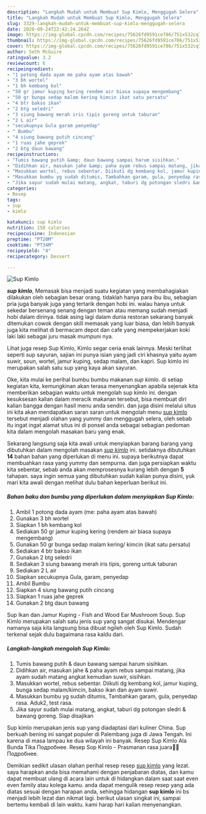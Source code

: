 ```yaml
---
description: "Langkah Mudah untuk Membuat Sup Kimlo, Menggugah Selera"
title: "Langkah Mudah untuk Membuat Sup Kimlo, Menggugah Selera"
slug: 3329-langkah-mudah-untuk-membuat-sup-kimlo-menggugah-selera
date: 2020-09-24T22:42:24.264Z
image: https://img-global.cpcdn.com/recipes/75626fd9591ce786/751x532cq70/sup-kimlo-foto-resep-utama.jpg
thumbnail: https://img-global.cpcdn.com/recipes/75626fd9591ce786/751x532cq70/sup-kimlo-foto-resep-utama.jpg
cover: https://img-global.cpcdn.com/recipes/75626fd9591ce786/751x532cq70/sup-kimlo-foto-resep-utama.jpg
author: Seth McGuire
ratingvalue: 3.2
reviewcount: 6
recipeingredient:
- "1 potong dada ayam me paha ayam atas bawah"
- "3 bh wortel"
- "1 bh kembang kol"
- "50 gr jamur kuping kering rendem air biasa supaya mengembang"
- "50 gr bunga sedap malam kering kimcin ikat satu persatu"
- "4 btr bakso ikan"
- "2 btg seledri"
- "3 siung bawang merah iris tipis goreng untuk taburan"
- "2 L air"
- "secukupnya Gula garam penyedap"
- " Bumbu"
- "4 siung bawang putih cincang"
- "1 ruas jahe geprek"
- "2 btg daun bawang"
recipeinstructions:
- "Tumis bawang putih &amp; daun bawang sampai harum sisihkan."
- "Didihkan air, masukan jahe &amp; paha ayam rebus sampai matang, jika ayam sudah matang angkat kemudian suwir, sisihkan."
- "Masukkan wortel, rebus sebentar. Diikuti dg kembang kol, jamur kuping, bunga sedap malam/kimcin, bakso ikan dan ayam suwir."
- "Masukkan bumbu yg sudah ditumis, Tambahkan garam, gula, penyedap rasa. Aduk2, test rasa."
- "Jika sayur sudah mulai matang, angkat, taburi dg potongan sledri &amp; bawang goreng. Siap disajikan"
categories:
- Resep
tags:
- sup
- kimlo

katakunci: sup kimlo 
nutrition: 158 calories
recipecuisine: Indonesian
preptime: "PT20M"
cooktime: "PT34M"
recipeyield: "4"
recipecategory: Dessert

---
```



![Sup Kimlo](https://img-global.cpcdn.com/recipes/75626fd9591ce786/751x532cq70/sup-kimlo-foto-resep-utama.jpg)

<b><i>sup kimlo</i></b>, Memasak bisa menjadi suatu kegiatan yang membahagiakan dilakukan oleh sebagian besar orang. tidaklah hanya para ibu ibu, sebagian pria juga banyak juga yang tertarik dengan hobi ini. walau hanya untuk sekedar bersenang senang dengan teman atau memang sudah menjadi hobi dalam dirinya. tidak asing lagi dalam dunia restoran sekarang banyak ditemukan cowok dengan skill memasak yang luar biasa, dan lebih banyak juga kita melihat di bermacam depot dan cafe yang mempekerjakan koki laki laki sebagai juru masak mumpuni nya.

Lihat juga resep Sup Kimlo, Kimlo segar ceria enak lainnya. Meski terlihat seperti sup sayuran, sajian ini punya isian yang jadi ciri khasnya yaitu ayam suwir, soun, wortel, jamur kuping, sedap malam, dan kapri. Sup kimlo ini merupakan salah satu sup yang kaya akan sayuran.

Oke, kita mulai ke perihal bumbu bumbu makanan <i>sup kimlo</i>. di setiap kegiatan kita, kemungkinan akan terasa menyenangkan apabila sejenak kita memberikan sebagian waktu untuk mengolah sup kimlo ini. dengan kesuksesan kalian dalam meracik makanan tersebut, bisa membuat diri kalian bangga dengan hasil menu anda sendiri. dan juga disini melalui situs ini kita akan mendapatkan saran saran untuk mengolah menu <u>sup kimlo</u> tersebut menjadi olahan yang yummy dan menggugah selera, oleh sebab itu ingat ingat alamat situs ini di ponsel anda sebagai sebagian pedoman kita dalam mengolah masakan baru yang enak.


Sekarang langsung saja kita awali untuk menyiapkan barang barang yang dibutuhkan dalam mengolah masakan <u><i>sup kimlo</i></u> ini. setidaknya dibutuhkan <b>14</b> bahan bahan yang diperlukan di menu ini. supaya berikutnya dapat membuahkan rasa yang yummy dan sempurna. dan juga persiapkan waktu kita sebentar, sebab anda akan memprosesnya kurang lebih dengan <b>5</b> tahapan. saya ingin semua yang dibutuhkan sudah kalian punya disini, yuk mari kita awali dengan melihat dulu bahan keperluan berikut ini.

<!--inarticleads1-->

##### Bahan baku dan bumbu yang diperlukan dalam menyiapkan Sup Kimlo:

1. Ambil 1 potong dada ayam (me: paha ayam atas bawah)
1. Gunakan 3 bh wortel
1. Siapkan 1 bh kembang kol
1. Sediakan 50 gr jamur kuping kering (rendem air biasa supaya mengembang)
1. Gunakan 50 gr bunga sedap malam kering/ kimcin (ikat satu persatu)
1. Sediakan 4 btr bakso ikan
1. Gunakan 2 btg seledri
1. Sediakan 3 siung bawang merah iris tipis, goreng untuk taburan
1. Sediakan 2 L air
1. Siapkan secukupnya Gula, garam, penyedap
1. Ambil  Bumbu
1. Siapkan 4 siung bawang putih cincang
1. Siapkan 1 ruas jahe geprek
1. Gunakan 2 btg daun bawang


Sup Ikan dan Jamur Kuping - Fish and Wood Ear Mushroom Soup. Sup Kimlo merupakan salah satu jenis sup yang sangat disukai. Mendengar namanya saja kita langsung bisa dibuat ngileh oleh Sup Kimlo. Sudah terkenal sejak dulu bagaimana rasa kaldu dari. 

<!--inarticleads2-->

##### Langkah-langkah mengolah Sup Kimlo:

1. Tumis bawang putih &amp; daun bawang sampai harum sisihkan.
1. Didihkan air, masukan jahe &amp; paha ayam rebus sampai matang, jika ayam sudah matang angkat kemudian suwir, sisihkan.
1. Masukkan wortel, rebus sebentar. Diikuti dg kembang kol, jamur kuping, bunga sedap malam/kimcin, bakso ikan dan ayam suwir.
1. Masukkan bumbu yg sudah ditumis, Tambahkan garam, gula, penyedap rasa. Aduk2, test rasa.
1. Jika sayur sudah mulai matang, angkat, taburi dg potongan sledri &amp; bawang goreng. Siap disajikan


Sup kimlo merupakan jenis sup yang diadaptasi dari kuliner China. Sup berkuah bening ini sangat populer di Palembang juga di Jawa Tengah. Ini karena di masa lampau ke dua wilayah ini banyak. Resep Sup Kimlo Ala Bunda Tika Подробнее. Resep Sop Kimlo - Prasmanan rasa juara🤗😊 Подробнее. 

Demikian sedikit ulasan olahan perihal resep resep <u>sup kimlo</u> yang lezat. saya harapkan anda bisa memahami dengan penjabaran diatas, dan kamu dapat membuat ulang di acara lain untuk di hidangkan dalam saat saat even even family atau kolega kamu. anda dapat mengulik resep resep yang ada diatas sesuai dengan harapan anda, sehingga hidangan <b>sup kimlo</b> ini bs menjadi lebih lezat dan nikmat lagi. berikut ulasan singkat ini, sampai bertemu kembali di lain waktu. kami harap hari kalian menyenangkan.

